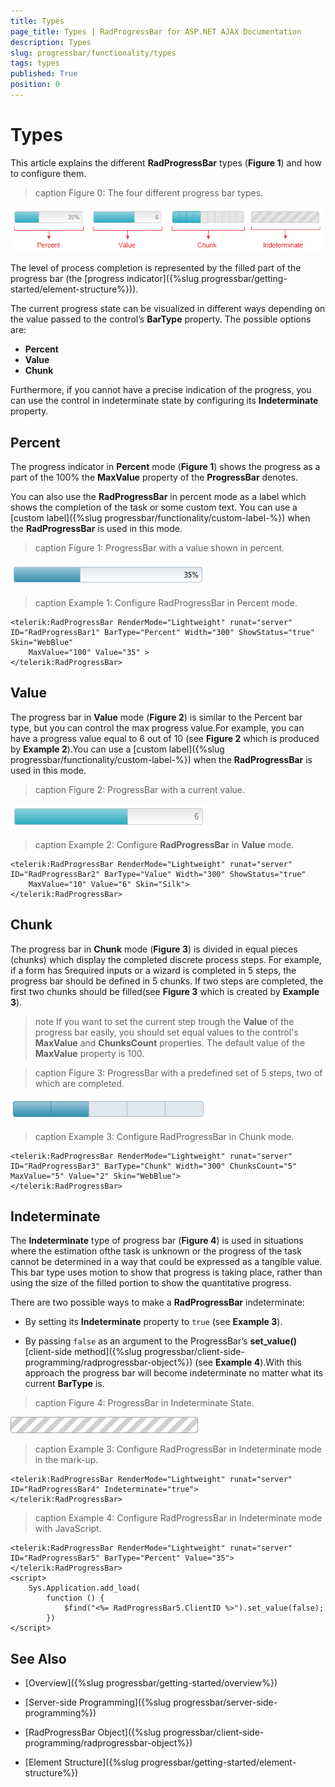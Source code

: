 ```yaml
---
title: Types
page_title: Types | RadProgressBar for ASP.NET AJAX Documentation
description: Types
slug: progressbar/functionality/types
tags: types
published: True
position: 0
---
```


# Types

This article explains the different **RadProgressBar** types (**Figure 1**) and how to configure them.

>caption Figure 0: The four different progress bar types.

![progress-bar-types](images/progress-bar-types.png)

The level of process completion is represented by the filled part of the progress bar (the [progress indicator]({%slug progressbar/getting-started/element-structure%})).

The current progress state can be visualized in different ways depending on the value passed to the control’s **BarType** property. The possible options are:

* **Percent**
* **Value**
* **Chunk**

Furthermore, if you cannot have a precise indication of the progress, you can use the control in indeterminate state by configuring its **Indeterminate** property.

## Percent

The progress indicator in **Percent** mode (**Figure 1**) shows the progress as a part of the 100% the **MaxValue** property of the **ProgressBar** denotes.

You can also use the **RadProgressBar** in percent mode as a label which shows the completion of the task or some custom text. You can use a [custom label]({%slug progressbar/functionality/custom-label-%}) when the **RadProgressBar** is used in this mode.

>caption Figure 1: ProgressBar with a value shown in percent.

![progress-bar-percent](images/progress-bar-percent.png)

>caption Example 1: Configure RadProgressBar in Percent mode.

````ASP.NET
<telerik:RadProgressBar RenderMode="Lightweight" runat="server" ID="RadProgressBar1" BarType="Percent" Width="300" ShowStatus="true" Skin="WebBlue"
	MaxValue="100" Value="35" >
</telerik:RadProgressBar>
````



## Value

The progress bar in **Value** mode (**Figure 2**) is similar to the Percent bar type, but you can control the max progress value.For example, you can have a progress value equal to 6 out of 10 (see **Figure 2** which is produced by **Example 2**).You can use a [custom label]({%slug progressbar/functionality/custom-label-%}) when the **RadProgressBar** is used in this mode.

>caption Figure 2: ProgressBar with a current value.

![progress-bar-value](images/progress-bar-value.png)

>caption Example 2: Configure **RadProgressBar** in **Value** mode.

````ASP.NET
<telerik:RadProgressBar RenderMode="Lightweight" runat="server" ID="RadProgressBar2" BarType="Value" Width="300" ShowStatus="true"
	MaxValue="10" Value="6" Skin="Silk">
</telerik:RadProgressBar>
````



## Chunk

The progress bar in **Chunk** mode (**Figure 3**) is divided in equal pieces (chunks) which display the completed discrete process steps. For example, if a form has 5required inputs or a wizard is completed in 5 steps, the progress bar should be defined in 5 chunks. If two steps are completed, the first two chunks should be filled(see **Figure 3** which is created by **Example 3**).

>note If you want to set the current step trough the **Value** of the progress bar easily, you should set equal values to the control's **MaxValue** and **ChunksCount** properties. The default value of the **MaxValue** property is 100.

>caption Figure 3: ProgressBar with a predefined set of 5 steps, two of which are completed.

![progress-bar-chunk](images/progress-bar-chunk.png)

>caption Example 3: Configure RadProgressBar in Chunk mode.

````ASP.NET
<telerik:RadProgressBar RenderMode="Lightweight" runat="server" ID="RadProgressBar3" BarType="Chunk" Width="300" ChunksCount="5" MaxValue="5" Value="2" Skin="WebBlue">
</telerik:RadProgressBar>
````



## Indeterminate

The **Indeterminate** type of progress bar (**Figure 4**) is used in situations where the estimation ofthe task is unknown or the progress of the task cannot be determined in a way that could be expressed as a tangible value. This bar type uses	motion to show that progress is taking place, rather than using the size of the filled portion to show the quantitative progress.

There are two possible ways to make a **RadProgressBar** indeterminate:

* By setting its **Indeterminate** property to `true` (see **Example 3**).

* By passing `false` as an argument to the ProgressBar’s **set_value()** [client-side method]({%slug progressbar/client-side-programming/radprogressbar-object%}) (see **Example 4**).With this approach the progress bar will become indeterminate no matter what its current **BarType** is.

>caption Figure 4: ProgressBar in Indeterminate State.

![progress-bar-indeterminate](images/progress-bar-indeterminate.gif)

>caption Example 3: Configure RadProgressBar in Indeterminate mode in the mark-up.

````ASP.NET
<telerik:RadProgressBar RenderMode="Lightweight" runat="server" ID="RadProgressBar4" Indeterminate="true">
</telerik:RadProgressBar>
````



>caption Example 4: Configure RadProgressBar in Indeterminate mode with JavaScript.

````ASP.NET
<telerik:RadProgressBar RenderMode="Lightweight" runat="server" ID="RadProgressBar5" BarType="Percent" Value="35">
</telerik:RadProgressBar>
<script>
	Sys.Application.add_load(
		function () {
			$find("<%= RadProgressBar5.ClientID %>").set_value(false);
		})
</script>
````


## See Also

 * [Overview]({%slug progressbar/getting-started/overview%})

 * [Server-side Programming]({%slug progressbar/server-side-programming%})

 * [RadProgressBar Object]({%slug progressbar/client-side-programming/radprogressbar-object%})

 * [Element Structure]({%slug progressbar/getting-started/element-structure%})
